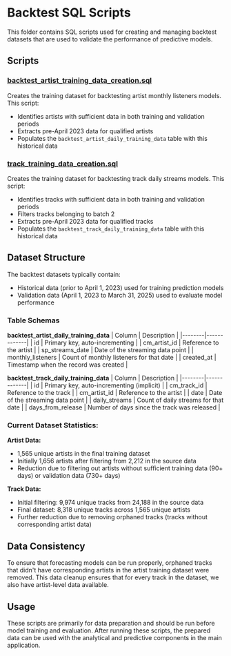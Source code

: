 # Backtest SQL Scripts

This folder contains SQL scripts used for creating and managing backtest datasets that are used to validate the performance of predictive models.

## Scripts

### [backtest_artist_training_data_creation.sql](backtest_artist_training_data_creation.sql)
Creates the training dataset for backtesting artist monthly listeners models. This script:
- Identifies artists with sufficient data in both training and validation periods
- Extracts pre-April 2023 data for qualified artists
- Populates the `backtest_artist_daily_training_data` table with this historical data

### [track_training_data_creation.sql](track_training_data_creation.sql)
Creates the training dataset for backtesting track daily streams models. This script:
- Identifies tracks with sufficient data in both training and validation periods
- Filters tracks belonging to batch 2
- Extracts pre-April 2023 data for qualified tracks
- Populates the `backtest_track_daily_training_data` table with this historical data

## Dataset Structure

The backtest datasets typically contain:
- Historical data (prior to April 1, 2023) used for training prediction models
- Validation data (April 1, 2023 to March 31, 2025) used to evaluate model performance

### Table Schemas

**backtest_artist_daily_training_data**
| Column | Description |
|--------|-------------|
| id | Primary key, auto-incrementing |
| cm_artist_id | Reference to the artist |
| sp_streams_date | Date of the streaming data point |
| monthly_listeners | Count of monthly listeners for that date |
| created_at | Timestamp when the record was created |

**backtest_track_daily_training_data**
| Column | Description |
|--------|-------------|
| id | Primary key, auto-incrementing (implicit) |
| cm_track_id | Reference to the track |
| cm_artist_id | Reference to the artist |
| date | Date of the streaming data point |
| daily_streams | Count of daily streams for that date |
| days_from_release | Number of days since the track was released |

### Current Dataset Statistics:

**Artist Data:**
- 1,565 unique artists in the final training dataset
- Initially 1,656 artists after filtering from 2,212 in the source data
- Reduction due to filtering out artists without sufficient training data (90+ days) or validation data (730+ days)

**Track Data:**
- Initial filtering: 9,974 unique tracks from 24,188 in the source data
- Final dataset: 8,318 unique tracks across 1,565 unique artists
- Further reduction due to removing orphaned tracks (tracks without corresponding artist data)

## Data Consistency

To ensure that forecasting models can be run properly, orphaned tracks that didn't have corresponding artists in the artist training dataset were removed. This data cleanup ensures that for every track in the dataset, we also have artist-level data available.

## Usage

These scripts are primarily for data preparation and should be run before model training and evaluation. After running these scripts, the prepared data can be used with the analytical and predictive components in the main application. 